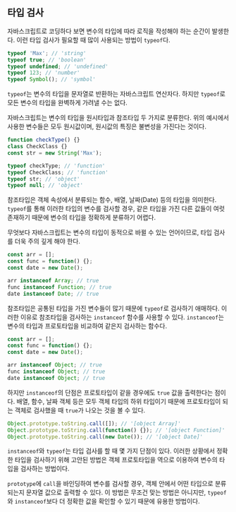 ## 타입 검사

자바스크립트로 코딩하다 보면 변수의 타입에 따라 로직을 작성해야 하는 순간이 발생한다. 이런 타입 검사가 필요할 때 많이 사용되는 방법이 `typeof`다.

```javascript
typeof 'Max'; // 'string'
typeof true; // 'boolean'
typeof undefined; // 'undefined'
typeof 123; // 'number'
typeof Symbol(); // 'symbol'
```

`typeof`는 변수의 타입을 문자열로 반환하는 자바스크립트 연산자다. 하지만 `typeof`로 모든 변수의 타입을 완벽하게 가려낼 수는 없다.

자바스크립트는 변수의 타입을 원시타입과 참조타입 두 가지로 분류한다. 위의 예시에서 사용한 변수들은 모두 원시값이며, 원시값의 특징은 불변성을 가진다는 것이다.

```javascript
function checkType() {}
class CheckClass {}
const str = new String('Max');

typeof checkType; // 'function'
typeof CheckClass; // 'function'
typeof str; // 'object'
typeof null; // 'object'
```

참조타입은 객체 속성에서 분류되는 함수, 배열, 날짜(Date) 등의 타입을 의미한다. `typeof`를 통해 이러한 타입의 변수를 검사할 경우, 같은 타입을 가진 다른 값들이 여럿 존재하기 때문에 변수의 타입을 정확하게 분류하기 어렵다.

무엇보다 자바스크립트는 변수의 타입이 동적으로 바뀔 수 있는 언어이므로, 타입 검사를 더욱 주의 깊게 해야 한다.

```javascript
const arr = [];
const func = function() {};
const date = new Date();

arr instanceof Array; // true
func instanceof Function; // true
date instanceof Date; // true
```

참조타입은 공통된 타입을 가진 변수들이 많기 때문에 `typeof`로 검사하기 애매하다. 이러한 이유로 참조타입을 검사하는 `instanceof` 함수를 사용할 수 있다. `instanceof`는 변수의 타입과 프로토타입을 비교하여 같은지 검사하는 함수다.

```javascript
const arr = [];
const func = function() {};
const date = new Date();

arr instanceof Object; // true
func instanceof Object; // true
date instanceof Object; // true
```

하지만 `instanceof`의 단점은 프로토타입이 같을 경우에도 `true` 값을 출력한다는 점이다. 배열, 함수, 날짜 객체 등은 모두 객체 타입의 하위 타입이기 때문에 프로토타입이 되는 객체로 검사했을 때 `true`가 나오는 것을 볼 수 있다.

```javascript
Object.prototype.toString.call([]); // '[object Array]'
Object.prototype.toString.call(function() {}); // '[object Function]'
Object.prototype.toString.call(new Date()); // '[object Date]'
```

`instanceof`와 `typeof`는 타입 검사를 할 때 몇 가지 단점이 있다. 이러한 상황에서 정확한 타입을 검사하기 위해 고안된 방법은 객체 프로토타입을 역으로 이용하여 변수의 타입을 검사하는 방법이다.

`prototype`에 `call`을 바인딩하여 변수를 검사할 경우, 객체 안에서 어떤 타입으로 분류되는지 문자열 값으로 출력할 수 있다. 이 방법은 무조건 맞는 방법은 아니지만, `typeof`와 `instanceof`보다 더 정확한 값을 확인할 수 있기 때문에 유용한 방법이다. 